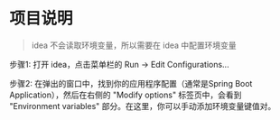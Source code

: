 # 项目说明

> idea 不会读取环境变量，所以需要在 idea 中配置环境变量

 步骤1: 打开 idea，点击菜单栏的 Run -> Edit Configurations...

 步骤2: 在弹出的窗口中，找到你的应用程序配置（通常是Spring Boot Application），然后在右侧的 "Modify options" 标签页中，会看到 "Environment variables" 部分。在这里，你可以手动添加环境变量键值对。